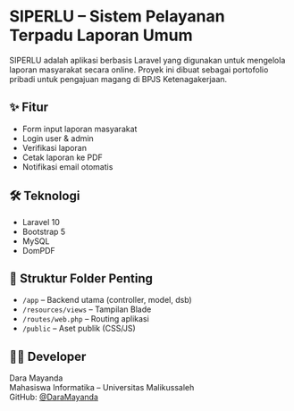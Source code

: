 # SIPERLU – Sistem Pelayanan Terpadu Laporan Umum

SIPERLU adalah aplikasi berbasis Laravel yang digunakan untuk mengelola laporan masyarakat secara online. 
Proyek ini dibuat sebagai portofolio pribadi untuk pengajuan magang di BPJS Ketenagakerjaan.

## ✨ Fitur
- Form input laporan masyarakat
- Login user & admin
- Verifikasi laporan
- Cetak laporan ke PDF
- Notifikasi email otomatis

## 🛠 Teknologi
- Laravel 10
- Bootstrap 5
- MySQL
- DomPDF

## 📁 Struktur Folder Penting
- `/app` – Backend utama (controller, model, dsb)
- `/resources/views` – Tampilan Blade
- `/routes/web.php` – Routing aplikasi
- `/public` – Aset publik (CSS/JS)

## 👩‍💻 Developer
Dara Mayanda  
Mahasiswa Informatika – Universitas Malikussaleh  
GitHub: [@DaraMayanda](https://github.com/DaraMayanda)

